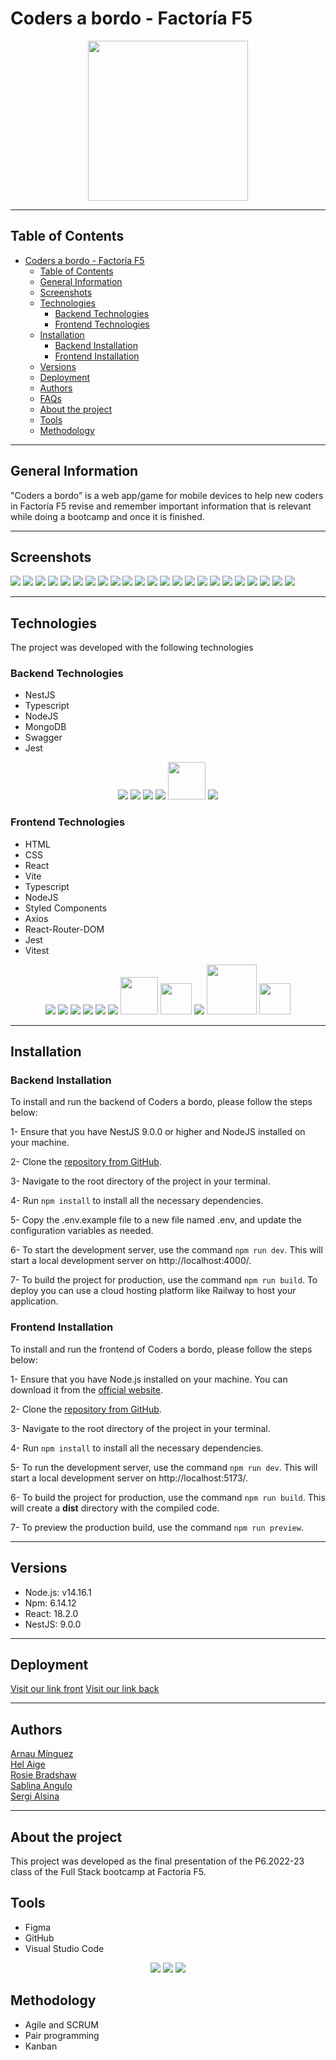 # Coders a bordo - Factoría F5
 
<p align="center">
<img src="src/assets/logo.png" width="256px"> 

***
## Table of Contents
- [Coders a bordo - Factoría F5](#coders-a-bordo---factoría-f5)
  - [Table of Contents](#table-of-contents)
  - [General Information](#general-information)
  - [Screenshots](#screenshots)
  - [Technologies](#technologies)
    - [Backend Technologies](#backend-technologies)
    - [Frontend Technologies](#frontend-technologies)
  - [Installation](#installation)
    - [Backend Installation](#backend-installation)
    - [Frontend Installation](#frontend-installation)
  - [Versions](#versions)
  - [Deployment](#deployment)
  - [Authors](#authors)
  - [FAQs](#faqs)
  - [About the project](#about-the-project)
  - [Tools](#tools)
  - [Methodology](#methodology)
***
## General Information
"Coders a bordo” is a web app/game for mobile devices to help new coders in Factoría F5 revise and remember important information that is relevant while doing a bootcamp and once it is finished. 

***

## Screenshots

<tab>
<tr>
<td><img src="src/assets/screenshots/1.png"></td>
<td><img src="src/assets/screenshots/2.png"></td>
<td><img src="src/assets/screenshots/3.png"></td>
<td><img src="src/assets/screenshots/4.png"></td>
</tr>
<tr>
<td><img src="src/assets/screenshots/1.png"></td>
<td><img src="src/assets/screenshots/2.png"></td>
<td><img src="src/assets/screenshots/3.png"></td>
<td><img src="src/assets/screenshots/4.png"></td>
</tr>
<tr>
<td><img src="src/assets/screenshots/5.png"></td>
<td><img src="src/assets/screenshots/6.png"></td>
<td><img src="src/assets/screenshots/7.png"></td>
<td><img src="src/assets/screenshots/8.png"></td>
</tr>
<tr>
<td><img src="src/assets/screenshots/9.png"></td>
<td><img src="src/assets/screenshots/10.png"></td>
<td><img src="src/assets/screenshots/11.png"></td>
<td><img src="src/assets/screenshots/12.png"></td>
</tr>
<tr>
<td><img src="src/assets/screenshots/13.png"></td>
<td><img src="src/assets/screenshots/14.png"></td>
<td><img src="src/assets/screenshots/15.png"></td>
<td><img src="src/assets/screenshots/16.png"></td>
</tr>
<tr>
<td><img src="src/assets/screenshots/17.png"></td>
<td><img src="src/assets/screenshots18.png"></td>
<td><img src="src/assets/screenshots/19.png"></td>

</tr>


***

## Technologies

The project was developed with the following technologies

### Backend Technologies

- NestJS
- Typescript
- NodeJS
- MongoDB
- Swagger
- Jest

<p align="center">
<img src= "https://www.vectorlogo.zone/logos/nestjs/nestjs-icon.svg">
<img src="https://www.vectorlogo.zone/logos/typescriptlang/typescriptlang-icon.svg">
<img src="https://www.vectorlogo.zone/logos/nodejs/nodejs-ar21.svg">
<img src="https://www.vectorlogo.zone/logos/mongodb/mongodb-ar21.svg">
<img src="src/assets/swagger.svg" width=60px>
<img src="https://www.vectorlogo.zone/logos/jestjsio/jestjsio-ar21.svg">

 </p>

### Frontend Technologies

- HTML
- CSS
- React
- Vite
- Typescript 
- NodeJS
- Styled Components
- Axios
- React-Router-DOM
- Jest
- Vitest

<p align="center">
<img src= "https://www.vectorlogo.zone/logos/w3_html5/w3_html5-ar21.svg">
<img src= "https://www.vectorlogo.zone/logos/w3_css/w3_css-ar21.svg">
<img src= "https://www.vectorlogo.zone/logos/reactjs/reactjs-ar21.svg">
<img src= "https://www.vectorlogo.zone/logos/typescriptlang/typescriptlang-icon.svg">
<img src= "https://www.vectorlogo.zone/logos/nodejs/nodejs-ar21.svg">
<img src= "https://www.vectorlogo.zone/logos/axios/axios-ar21.svg">
<img src= "src/assets/styled-components-1.svg" width=60px>
<img src= "src/assets/vite.svg" width=50>
<img src= "https://www.vectorlogo.zone/logos/jestjsio/jestjsio-ar21.svg">
<img src= "src/assets/react-router.svg" width=80>
<img src="src/assets/vitest.svg" width=50>


***

## Installation

### Backend Installation

To install and run the backend of Coders a bordo, please follow the steps below:

1- Ensure that you have NestJS 9.0.0 or higher and NodeJS installed on your machine.

2- Clone the [repository from GitHub](https://github.com/stranger-strings-team/back-codersabordo).

3- Navigate to the root directory of the project in your terminal.

4- Run `npm install` to install all the necessary dependencies.

5- Copy the .env.example file to a new file named .env, and update the configuration variables as needed.

6- To start the development server, use the command `npm run dev`. This will start a local development server on http://localhost:4000/.

7- To build the project for production, use the command `npm run build`. To deploy you can use a cloud hosting platform like Railway to host your application.

### Frontend Installation

To install and run the frontend of Coders a bordo, please follow the steps below:

1- Ensure that you have Node.js installed on your machine. You can download it from the [official website](https://nodejs.org/en/download/).

2- Clone the [repository from GitHub](https://github.com/stranger-strings-team/front-codersabordo0).

3- Navigate to the root directory of the project in your terminal.

4- Run `npm install` to install all the necessary dependencies.

5- To run the development server, use the command `npm run dev`. This will start a local development server on http://localhost:5173/.

6- To build the project for production, use the command `npm run build`. This will create a **dist** directory with the compiled code.

7- To preview the production build, use the command `npm run preview`.

***
## Versions

- Node.js: v14.16.1
- Npm: 6.14.12
- React: 18.2.0
- NestJS: 9.0.0



***
## Deployment

  
[Visit our link front](https://codersabordo.netlify.app/)
[Visit our link back](https://back-codersabordo-production.up.railway.app/)

***



## Authors

[Arnau Mínguez](https://github.com/GrimMori)     
[Hel Aige](https://github.com/HelAige)   
[Rosie Bradshaw](https://github.com/Rosie-Bradshaw)<br> 
[Sablina Angulo](https://github.com/sablinali)<br>
[Sergi Alsina](https://github.com/SergiAlsina)



***

## About the project

This project was developed as the final presentation of the P6.2022-23 class of the Full Stack bootcamp at Factoria F5.


## Tools

- Figma
- GitHub
- Visual Studio Code

<p align="center">
<a href="https://www.figma.com"><img src="https://www.vectorlogo.zone/logos/figma/figma-icon.svg"></a>
<a href="https://github.com"><img src="https://www.vectorlogo.zone/logos/github/github-icon.svg"></a>
<a href="https://code.visualstudio.com/"><img src="https://www.vectorlogo.zone/logos/visualstudio_code/visualstudio_code-icon.svg"></a>


</p>

## Methodology

* Agile and SCRUM
* Pair programming
* Kanban
